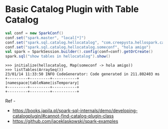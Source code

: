# Basic Catalog Plugin with Table Catalog

```scala
val conf = new SparkConf()
conf.set("spark.master", "local[*]")
conf.set("spark.sql.catalog.hellocatalog", "com.creepysta.hellospark.catalog.HelloCatalog")
conf.set("spark.sql.catalog.hellocatalog.someconf", "hola amigo")
val spark = SparkSession.builder().config(conf=conf).getOrCreate()
spark.sql("show tables in hellocatalog").show()
```

```console
>>> initialize(hellocatalog, Map(someconf -> hola amigo))
>>> listTables(ArraySeq())
23/01/14 11:33:50 INFO CodeGenerator: Code generated in 211.802403 ms
+---------+---------+-----------+
|namespace|tableName|isTemporary|
+---------+---------+-----------+
+---------+---------+-----------+
```

Ref -
- https://books.japila.pl/spark-sql-internals/demo/developing-catalogplugin/#cannot-find-catalog-plugin-class
- https://github.com/jaceklaskowski/spark-examples
